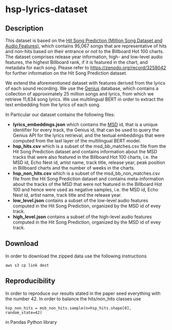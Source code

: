 # hsp-lyrics-dataset

## Description

This dataset is based on the [Hit Song Prediction (Million Song Dataset and Audio Features)](https://zenodo.org/record/3258042), which contains 95,067 songs that are representative of hits and non-hits based on their entrance or not to the Billboard Hot 100 charts. The dataset comprises release year information, high- and low-level audio features, the highest Billboard rank, if it is featured in the chart, and metadata for each song. Please refer to https://zenodo.org/record/3258042 for further information on the Hit Song Prediction dataset.

We extend the aforementioned dataset with features derived from the lyrics of each sound recording. We use the [Genius](https://genius.com) database, which contains a collection of approximately 25 million songs and lyrics, from which we retrieve 11,634 song lyrics. We use multilingual BERT in order to extract the text embedding from the lyrics of each song.

In Particular our dataset contains the following files:
* **lyrics_embeddings.json** which contains the [MSD](http://millionsongdataset.com) id, that is a unique identifier for every track, the Genius id, that can be used to query the Genius API for the lyrics retrieval, and the textual embeddings that were computed from the last layer of the multilingual BERT model. 
* **hsp_hits.csv** which is a subset of the msd_bb_matches.csv file from the Hit Song Prediction dataset and contains information about the MSD tracks that were also featured in the Billboard Hot 100 charts, i.e. the MSD id, Echo Nest id, artist name, track title, release year, peak position in Billboard charts and the number of weeks in the charts.
* **hsp_non_hits.csv** which is a subset of the msd_bb_non_matches.csv file from the Hit Song Prediction dataset and contains meta-information about the tracks of the MSD that were not featured in the Billboard Hot 100 and hence were used as negative samples, i.e. the MSD id, Echo Nest id, artist name, track title and the release year.
* **low_level.json** contains a subset of the low-level audio features computed in the Hit Song Prediction, organized by the MSD id of evey track.
* **high_level.json** contains a subset of the high-level audio features computed in the Hit Song Prediction, organized by the MSD id of evey track.

## Download
In order to download the zipped data use the following instructions
```
aws s3 cp link dest
```

## Reproducibility
In order to reproduce our results stated in the paper seed everything with the number 42. In order to balance the hits/non_hits classes use
```
hsp_non_hits = msb_non_hits.sample(n=hsp_hits.shape[0], random_state=42)
```
in Pandas Python library

